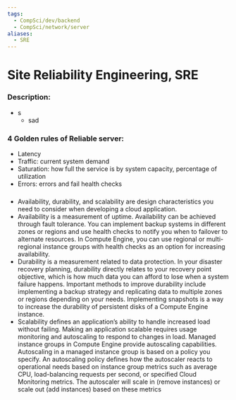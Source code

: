 ```yaml
---
tags:
  - CompSci/dev/backend
  - CompSci/network/server
aliases:
  - SRE
---
```

# Site Reliability Engineering, SRE
### Description:
- s
	- sad
### 4 Golden rules of Reliable server:
- Latency
- Traffic: current system demand
- Saturation: how full the service is by system capacity, percentage of utilization
- Errors: errors and fail health checks
###
- Availability, durability, and scalability are design characteristics you need to consider when developing a cloud application. 
- Availability is a measurement of uptime. Availability can be achieved through fault tolerance. You can implement backup systems in different zones or regions and use health checks to notify you when to failover to alternate resources. In Compute Engine, you can use regional or multi-regional instance groups with health checks as an option for increasing availability. 
- Durability is a measurement related to data protection. In your disaster recovery planning, durability directly relates to your recovery point objective, which is how much data you can afford to lose when a system failure happens. Important methods to improve durability include implementing a backup strategy and replicating data to multiple zones or regions depending on your needs. Implementing snapshots is a way to increase the durability of persistent disks of a Compute Engine instance. 
- Scalability defines an application’s ability to handle increased load without failing. Making an application scalable requires usage monitoring and autoscaling to respond to changes in load. Managed instance groups in Compute Engine provide autoscaling capabilities. Autoscaling in a managed instance group is based on a policy you specify. An autoscaling policy defines how the autoscaler reacts to operational needs based on instance group metrics such as average CPU, load-balancing requests per second, or specified Cloud Monitoring metrics. The autoscaler will scale in (remove instances) or scale out (add instances) based on these metrics